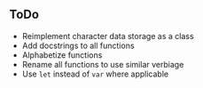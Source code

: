 ## ToDo

- Reimplement character data storage as a class
- Add docstrings to all functions
- Alphabetize functions
- Rename all functions to use similar verbiage
- Use `let` instead of `var` where applicable